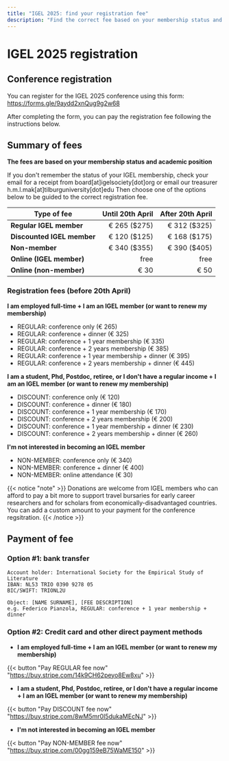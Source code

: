 ```yaml
---
title: "IGEL 2025: find your registration fee"
description: "Find the correct fee based on your membership status and academic position"
---
```


# IGEL 2025 registration

## Conference registration

You can register for the IGEL 2025 conference using this form: https://forms.gle/9aydd2xnQug9g2w68  

After completing the form, you can pay the registration fee following the instructions below.

## Summary of fees

**The fees are based on your membership status and academic position**

If you don't remember the status of your IGEL membership, check your email for a receipt from board[at]igelsociety[dot]org or email our treasurer h.m.l.mak[at]tilburguniversity[dot]edu
Then choose one of the options below to be guided to the correct registration fee.

| Type of fee                     | Until 20th April   |  After 20th April | 
| ------------------------------- | ------------------:| -----------------:| 
| **Regular IGEL member**         |  € 265 ($275)      |  € 312 ($325)     | 
| **Discounted IGEL member**      |  € 120 ($125)      |  € 168 ($175)     | 
| **Non-member**                  |  € 340 ($355)      |  € 390 ($405)     |
| **Online (IGEL member)**        | free               |  free             |  
| **Online (non-member)**         |  € 30              |  € 50             |

### Registration fees (before 20th April)

**I am employed full-time + I am an IGEL member (or want to renew my membership)**

- REGULAR: conference only (€ 265)
- REGULAR: conference + dinner (€ 325)
- REGULAR: conference + 1 year membership (€ 335)
- REGULAR: conference + 2 years membership (€ 385)
- REGULAR: conference + 1 year membership + dinner (€ 395)
- REGULAR: conference + 2 years membership + dinner (€ 445)

**I am a student, Phd, Postdoc, retiree, or I don't have a regular income + I am an IGEL member (or want to renew my membership)**

- DISCOUNT: conference only (€ 120)
- DISCOUNT: conference + dinner (€ 180)
- DISCOUNT: conference + 1 year membership (€ 170)
- DISCOUNT: conference + 2 years membership (€ 200)
- DISCOUNT: conference + 1 year membership + dinner (€ 230)
- DISCOUNT: conference + 2 years membership + dinner (€ 260)

**I'm not interested in becoming an IGEL member**

- NON-MEMBER: conference only (€ 340)
- NON-MEMBER: conference + dinner (€ 400)
- NON-MEMBER: online attendance (€ 30)

{{< notice "note" >}}
Donations are welcome from IGEL members who can afford to pay a bit more to support travel bursaries for early career researchers and for scholars from economically-disadvantaged countries. You can add a custom amount to your payment for the conference regsitration.
{{< /notice >}}

## Payment of fee

### Option #1: bank transfer 

```
Account holder: International Society for the Empirical Study of Literature
IBAN: NL53 TRIO 0390 9278 05
BIC/SWIFT: TRIONL2U

Object: [NAME SURNAME], [FEE DESCRIPTION]
e.g. Federico Pianzola, REGULAR: conference + 1 year membership + dinner
```

### Option #2: Credit card and other direct payment methods

- **I am employed full-time + I am an IGEL member (or want to renew my membership)**

{{< button "Pay REGULAR fee now" "https://buy.stripe.com/14k9CH62peyo8Ew8xu" >}}

- **I am a student, Phd, Postdoc, retiree, or I don't have a regular income + I am an IGEL member (or want to renew my membership)**

{{< button "Pay DISCOUNT fee now" "https://buy.stripe.com/8wM5mr0I5dukaMEcNJ" >}}

- **I'm not interested in becoming an IGEL member**

{{< button "Pay NON-MEMBER fee now" "https://buy.stripe.com/00gg159eB75WaME150" >}}



